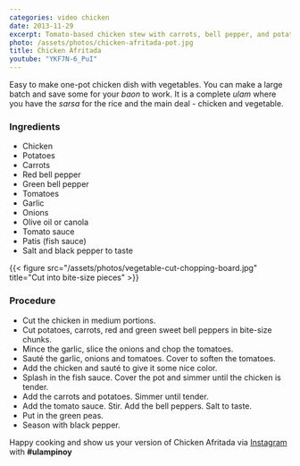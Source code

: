 ```yaml
---
categories: video chicken
date: 2013-11-29
excerpt: Tomato-based chicken stew with carrots, bell pepper, and potatoes.
photo: /assets/photos/chicken-afritada-pot.jpg
title: Chicken Afritada
youtube: "YKF7N-6_PuI"
---
```


Easy to make one-pot chicken dish with vegetables. You can make a large batch and save some for your *baon* to work. It is a complete *ulam* where you have the *sarsa* for the rice and the main deal - chicken and vegetable.

### Ingredients

* Chicken
* Potatoes
* Carrots
* Red bell pepper
* Green bell pepper
* Tomatoes
* Garlic
* Onions
* Olive oil or canola
* Tomato sauce
* Patis (fish sauce)
* Salt and black pepper to taste

{{< figure src="/assets/photos/vegetable-cut-chopping-board.jpg" title="Cut into bite-size pieces" >}}

### Procedure

* Cut the chicken in medium portions.
* Cut potatoes, carrots, red and green sweet bell peppers in bite-size chunks.
* Mince the garlic, slice the onions and chop the tomatoes.
* Sauté the garlic, onions and tomatoes. Cover to soften the tomatoes.
* Add the chicken and sauté to give it some nice color.
* Splash in the fish sauce. Cover the pot and simmer until the chicken is tender.
* Add the carrots and potatoes. Simmer until tender.
* Add the tomato sauce. Stir. Add the bell peppers. Salt to taste.
* Put in the green peas.
* Season with black pepper.


Happy cooking and show us your version of Chicken Afritada via [Instagram](https://instagram.com/ulampinoy/) with **#ulampinoy**

